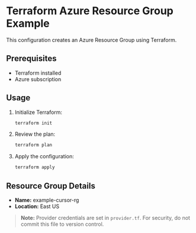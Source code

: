 # Terraform Azure Resource Group Example

This configuration creates an Azure Resource Group using Terraform.

## Prerequisites
- Terraform installed
- Azure subscription

## Usage
1. Initialize Terraform:
   ```sh
   terraform init
   ```
2. Review the plan:
   ```sh
   terraform plan
   ```
3. Apply the configuration:
   ```sh
   terraform apply
   ```

## Resource Group Details
- **Name:** example-cursor-rg
- **Location:** East US

> **Note:** Provider credentials are set in `provider.tf`. For security, do not commit this file to version control. 

